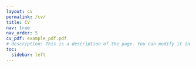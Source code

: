 ```yaml
---
layout: cv
permalink: /cv/
title: CV
nav: true
nav_order: 5
cv_pdf: example_pdf.pdf
# description: This is a description of the page. You can modify it in '_pages/cv.md' yo hoo. You can also change or remove the top pdf download button.
toc:
  sidebar: left
---
```

